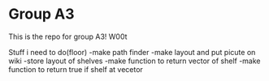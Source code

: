 Group A3
========

This is the repo for group A3! W00t






Stuff i need to do(floor)
-make path finder
-make layout and put picute on wiki
-store layout of shelves
-make function to return vector of shelf
-make function to return true if shelf at vecetor
